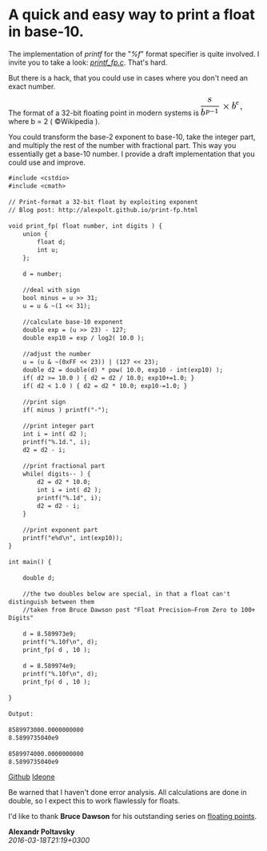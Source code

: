 
# A quick and easy way to print a float in base-10.

  The implementation of *printf* for the "*%f*" format specifier is quite involved. 
  I invite you to take a look: [*printf_fp.c*](https://gcc.gnu.org/bugzilla/attachment.cgi?id=24137). That's hard.

  But there is a hack, that you could use in cases where you don't need an exact number.

  The format of a 32-bit floating point in modern systems is 
  ![float format](images/fp-format.png "Floating point number format") where b = 2 ( &copy;Wikipedia ).

  You could transform the base-2 exponent to base-10, take the integer part, and multiply the rest of the number with 
  fractional part. This way you essentially get a base-10 number. I provide a draft implementation that you could use
  and improve.

    
    #include <cstdio>
    #include <cmath>
    
    // Print-format a 32-bit float by exploiting exponent
    // Blog post: http://alexpolt.github.io/print-fp.html
    
    void print_fp( float number, int digits ) {
        union {
            float d;
            int u;
        };
        
        d = number;

        //deal with sign
        bool minus = u >> 31; 
        u = u & ~(1 << 31); 
        
        //calculate base-10 exponent
        double exp = (u >> 23) - 127;
        double exp10 = exp / log2( 10.0 );

        //adjust the number 
        u = (u & ~(0xFF << 23)) | (127 << 23);
        double d2 = double(d) * pow( 10.0, exp10 - int(exp10) ); 
        if( d2 >= 10.0 ) { d2 = d2 / 10.0; exp10+=1.0; }
        if( d2 < 1.0 ) { d2 = d2 * 10.0; exp10-=1.0; }

        //print sign
        if( minus ) printf("-");

        //print integer part
        int i = int( d2 );
        printf("%.1d.", i);
        d2 = d2 - i;

        //print fractional part
        while( digits-- ) { 
            d2 = d2 * 10.0;
            int i = int( d2 );
            printf("%.1d", i);
            d2 = d2 - i;
        }

        //print exponent part
        printf("e%d\n", int(exp10));
    }

    int main() {

        double d;

        //the two doubles below are special, in that a float can't distinguish between them
        //taken from Bruce Dawson post "Float Precision–From Zero to 100+ Digits"

        d = 8.589973e9;
        printf("%.10f\n", d);
        print_fp( d , 10 );

        d = 8.589974e9;
        printf("%.10f\n", d);
        print_fp( d , 10 );

    }

    Output:

    8589973000.0000000000
    8.5899735040e9

    8589974000.0000000000
    8.5899735040e9

  [Github](https://github.com/alexpolt/poetry/blob/master/print-fp.cpp) [Ideone](http://ideone.com/QO1fU5)

  Be warned that I haven't done error analysis. All calculations are done in double, 
  so I expect this to work flawlessly for floats.

  I'd like to thank **Bruce Dawson** for his outstanding series on 
  [floating points](https://randomascii.wordpress.com/category/floating-point/).

  **Alexandr Poltavsky**  
  *2016-03-18T21:19+0300*

